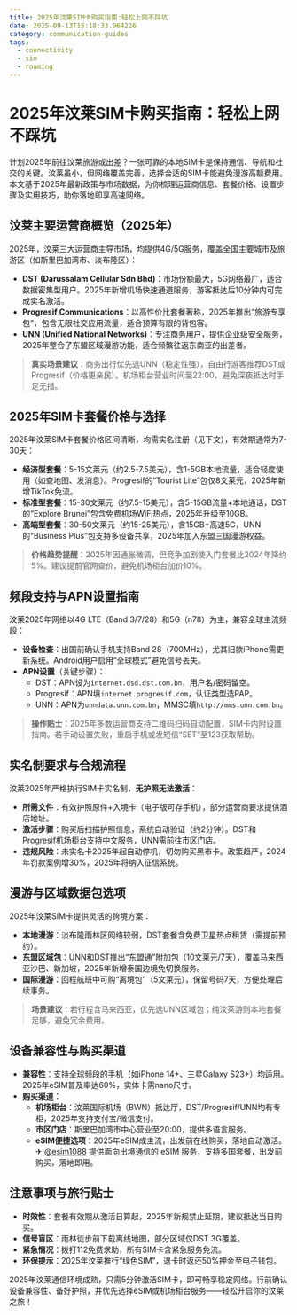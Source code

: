 ```yaml
---
title: 2025年汶莱SIM卡购买指南:轻松上网不踩坑
date: 2025-09-13T15:18:33.964226
category: communication-guides
tags:
  - connectivity
  - sim
  - roaming
---
```


# 2025年汶莱SIM卡购买指南：轻松上网不踩坑

计划2025年前往汶莱旅游或出差？一张可靠的本地SIM卡是保持通信、导航和社交的关键。汶莱虽小，但网络覆盖完善，选择合适的SIM卡能避免漫游高额费用。本文基于2025年最新政策与市场数据，为你梳理运营商信息、套餐价格、设置步骤及实用技巧，助你落地即享高速网络。

## 汶莱主要运营商概览（2025年）
2025年，汶莱三大运营商主导市场，均提供4G/5G服务，覆盖全国主要城市及旅游区（如斯里巴加湾市、淡布隆区）：
- **DST (Darussalam Cellular Sdn Bhd)**：市场份额最大，5G网络最广，适合数据密集型用户。2025年新增机场快速通道服务，游客抵达后10分钟内可完成实名激活。
- **Progresif Communications**：以高性价比套餐著称，2025年推出“旅游专享包”，包含无限社交应用流量，适合预算有限的背包客。
- **UNN (Unified National Networks)**：专注商务用户，提供企业级安全服务，2025年整合了东盟区域漫游功能，适合频繁往返东南亚的出差者。

> **真实场景建议**：商务出行优先选UNN（稳定性强），自由行游客推荐DST或Progresif（价格更亲民）。机场柜台营业时间至22:00，避免深夜抵达时手足无措。

## 2025年SIM卡套餐价格与选择
2025年汶莱SIM卡套餐价格区间清晰，均需实名注册（见下文），有效期通常为7-30天：
- **经济型套餐**：5-15文莱元（约2.5-7.5美元），含1-5GB本地流量，适合轻度使用（如查地图、发消息）。Progresif的“Tourist Lite”包仅8文莱元，2025年新增TikTok免流。
- **标准型套餐**：15-30文莱元（约7.5-15美元），含5-15GB流量+本地通话，DST的“Explore Brunei”包含免费机场WiFi热点，2025年升级至10GB。
- **高端型套餐**：30-50文莱元（约15-25美元），含15GB+高速5G，UNN的“Business Plus”包支持多设备共享，2025年加入东盟三国漫游权益。

> **价格趋势提醒**：2025年因通胀微调，但竞争加剧使入门套餐比2024年降约5%。建议提前官网查价，避免机场柜台加价10%。

## 频段支持与APN设置指南
汶莱2025年网络以4G LTE（Band 3/7/28）和5G（n78）为主，兼容全球主流频段：
- **设备检查**：出国前确认手机支持Band 28（700MHz），尤其旧款iPhone需更新系统。Android用户启用“全球模式”避免信号丢失。
- **APN设置**（关键步骤）：
  - DST：APN设为`internet.dsd.dst.com.bn`，用户名/密码留空。
  - Progresif：APN填`internet.progresif.com`，认证类型选PAP。
  - UNN：APN为`unndata.unn.com.bn`，MMSC填`http://mms.unn.com.bn`。
> **操作贴士**：2025年多数运营商支持二维码扫码自动配置，SIM卡内附设置指南。若手动设置失败，重启手机或发短信“SET”至123获取帮助。

## 实名制要求与合规流程
汶莱2025年严格执行SIM卡实名制，**无护照无法激活**：
- **所需文件**：有效护照原件+入境卡（电子版可存手机），部分运营商要求提供酒店地址。
- **激活步骤**：购买后扫描护照信息，系统自动验证（约2分钟）。DST和Progresif机场柜台支持中文服务，UNN需前往市区门店。
- **违规风险**：未实名卡2025年起自动停机，切勿购买黑市卡。政策趋严，2024年罚款案例增30%，2025年将纳入征信系统。

## 漫游与区域数据包选项
2025年汶莱SIM卡提供灵活的跨境方案：
- **本地漫游**：淡布隆雨林区网络较弱，DST套餐含免费卫星热点租赁（需提前预约）。
- **东盟区域包**：UNN和DST推出“东盟通”附加包（10文莱元/7天），覆盖马来西亚沙巴、新加坡，2025年新增泰国边境免切换服务。
- **国际漫游**：回程航班中可购“离境包”（5文莱元），保留号码7天，方便处理后续事务。

> **场景建议**：若行程含马来西亚，优先选UNN区域包；纯汶莱游则本地套餐足够，避免冗余费用。

## 设备兼容性与购买渠道
- **兼容性**：支持全球频段的手机（如iPhone 14+、三星Galaxy S23+）均适用。2025年eSIM普及率达60%，实体卡需nano尺寸。
- **购买渠道**：
  - **机场柜台**：汶莱国际机场（BWN）抵达厅，DST/Progresif/UNN均有专柜，2025年支持支付宝/微信支付。
  - **市区门店**：斯里巴加湾市中心营业至20:00，提供多语言服务。
  - **eSIM便捷选项**：2025年eSIM成主流，出发前在线购买，落地自动激活。✈ [@esim1088](https://t.me/s/esim1088) 提供面向出境通信的 eSIM 服务，支持多国套餐，出发前购买，落地即用。

## 注意事项与旅行贴士
- **时效性**：套餐有效期从激活日算起，2025年新规禁止延期，建议抵达当日购买。
- **信号盲区**：雨林徒步前下载离线地图，部分区域仅DST 3G覆盖。
- **紧急情况**：拨打112免费求助，所有SIM卡含紧急服务免流。
- **环保提示**：2025年汶莱推行“绿色SIM”，退卡时返还50%押金至电子钱包。

2025年汶莱通信环境成熟，只需5分钟激活SIM卡，即可畅享稳定网络。行前确认设备兼容性、备好护照，并优先选择eSIM或机场柜台服务——轻松开启你的汶莱之旅！